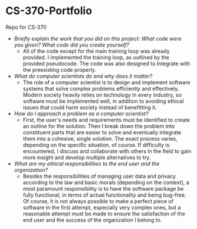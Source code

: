 # CS-370-Portfolio
Repo for CS-370

- *Briefly explain the work that you did on this project: What code were you given? What code did you create yourself?*
  - All of the code except for the main training loop was already provided. I implemented the training loop, as outlined by the provided pseudocode. The code was also designed to integrate with the preexisting code properly.
- *What do computer scientists do and why does it matter?*
  - The role of a computer scientist is to design and implement software systems that solve complex problems efficiently and effectively. Modern society heavily relies on technology in every industry, so software must be implemented well, in addition to avoiding ethical issues that could harm society instead of benefitting it.
- *How do I approach a problem as a computer scientist?*
  - First, the user's needs and requirements must be identified to create an outline for the solution. Then I break down the problem into constituent parts that are easier to solve and eventually integrate them into a cohesive, single solution. The exact process varies, depending on the specific situation, of course. If difficulty is encountered, I discuss and collaborate with others in the field to gain more insight and develop multiple alternatives to try.
- *What are my ethical responsibilities to the end user and the organization?*
  - Besides the responsibilities of managing user data and privacy according to the law and basic morals (depending on the context), a most paramount responsibility is to have the software package be fully functional, in terms of actual functionality and being bug-free. Of course, it is not always possible to make a perfect piece of software in the first attempt, especially very complex ones, but a reasonable attempt must be made to ensure the satisfaction of the end user and the success of the organization I belong to.
